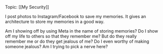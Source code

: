 Topic: [[My Security]]

I post photos to Instagram/Facebook to save my memories. It gives an architecture to store my memories in a good way.

Am I showing off by using Meta in the name of storing memories?
Do I show off my life to others so that they remember me?
But do they really remember me or do they get jealous of me?
Do I even worthy of making someone jealous?
Am I trying to pick a nerve here?